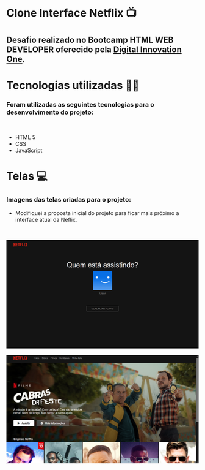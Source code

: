 # **Clone Interface Netflix 📺**
##
## Desafio realizado no Bootcamp HTML WEB DEVELOPER oferecido pela [Digital Innovation One](https://web.digitalinnovation.one/).

# Tecnologias utilizadas 👨‍💻
### Foram utilizadas as seguintes tecnologias para o desenvolvimento do projeto:

<br>

* HTML 5 <br>
* CSS <br>
* JavaScript

# Telas 💻
### Imagens das telas criadas para o projeto:

* Modifiquei a proposta inicial do projeto para ficar mais próximo a interface atual da Neflix.

<br>

![Tela de Seleção do perfil](https://github.com/andreyroberto/netflix-clone-dio/blob/main/img/Captura001.png)

![Tela de seleção de filmes](https://github.com/andreyroberto/netflix-clone-dio/blob/main/img/Captura002.png)

